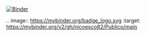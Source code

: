 [![Binder](https://mybinder.org/badge_logo.svg)](https://mybinder.org/v2/gh/nicoesco82/Publico/main)

.. image:: https://mybinder.org/badge_logo.svg
 :target: https://mybinder.org/v2/gh/nicoesco82/Publico/main
